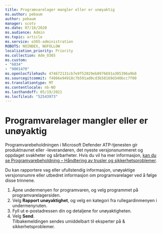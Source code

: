 ```yaml
---
title: Programvarelager mangler eller er unøyaktig
ms.author: pebaum
author: pebaum
manager: scotv
ms.date: 07/16/2020
ms.audience: Admin
ms.topic: article
ms.service: o365-administration
ROBOTS: NOINDEX, NOFOLLOW
localization_priority: Priority
ms.collection: Adm_O365
ms.custom:
- "6034"
- "9001470"
ms.openlocfilehash: 474672131cb7e9f52029eb8976691a305396a9b8
ms.sourcegitcommit: f4866e94918c7b591ad0cd3b58169d340bcc7f00
ms.translationtype: MT
ms.contentlocale: nb-NO
ms.lasthandoff: 05/19/2021
ms.locfileid: "52543973"
---
```

# <a name="software-inventory-is-missing-or-inaccurate"></a>Programvarelager mangler eller er unøyaktig

Programvarebeholdningen i Microsoft Defender ATP-tjenesten gir produktnavnet eller -leverandøren, det nyeste versjonsnummeret og oppdaget svakheter og sårbarheter. Hvis du vil ha mer informasjon, [kan du se Programvarebeholdning – Håndtering av trusler og sikkerhetsproblemer](/windows/security/threat-protection/microsoft-defender-atp/tvm-software-inventory).

Du kan rapportere vag eller ufullstendig informasjon, unøyaktige versjonsnumre eller utbedret informasjon om programvarelager ved å følge disse trinnene.  

1. Åpne undermenyen for programvaren, og velg programmet på programvarelagersiden.
2. Velg **Rapport unøyaktighet**, og velg en kategori fra rullegardinmenyen i undermenyruten.
3. Fyll ut e-postadressen din og detaljene for unøyaktigheten.
4. Velg **Send**.</br>
    Tilbakemeldingen sendes umiddelbart til eksperter på & sikkerhetsproblemer.